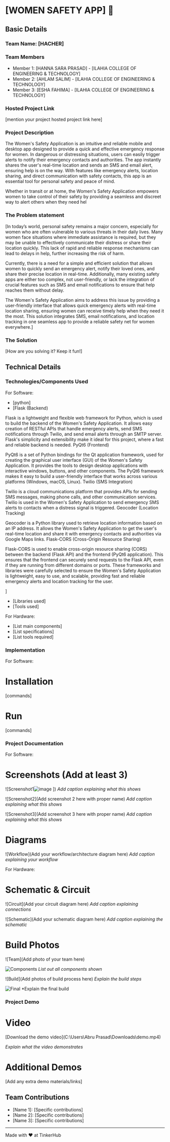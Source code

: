 # [WOMEN SAFETY APP] 🎯


## Basic Details
### Team Name: [HACHER]


### Team Members
- Member 1: [HANNA SARA PRASAD] - [ILAHIA COLLEGE OF ENGINEERING & TECHNOLOGY]
- Member 2: [AHLAM SALIM] - [ILAHIA COLLEGE OF ENGINEERING & TECHNOLOGY]
- Member 3: [ESHA FAHIMA] - [ILAHIA COLLEGE OF ENGINEERING & TECHNOLOGY]

### Hosted Project Link
[mention your project hosted project link here]

### Project Description
The Women's Safety Application is an intuitive and reliable mobile and desktop app designed to provide a quick and effective emergency response for women. In dangerous or distressing situations, users can easily trigger alerts to notify their emergency contacts and authorities. The app instantly shares the user's real-time location and sends an SMS and email alert, ensuring help is on the way. With features like emergency alerts, location sharing, and direct communication with safety contacts, this app is an essential tool for personal safety and peace of mind.

Whether in transit or at home, the Women's Safety Application empowers women to take control of their safety by providing a seamless and discreet way to alert others when they need hel

### The Problem statement
[In today’s world, personal safety remains a major concern, especially for women who are often vulnerable to various threats in their daily lives. Many women face situations where immediate assistance is required, but they may be unable to effectively communicate their distress or share their location quickly. This lack of rapid and reliable response mechanisms can lead to delays in help, further increasing the risk of harm.

Currently, there is a need for a simple and efficient solution that allows women to quickly send an emergency alert, notify their loved ones, and share their precise location in real-time. Additionally, many existing safety apps are either too complex, not user-friendly, or lack the integration of crucial features such as SMS and email notifications to ensure that help reaches them without delay.

The Women's Safety Application aims to address this issue by providing a user-friendly interface that allows quick emergency alerts with real-time location sharing, ensuring women can receive timely help when they need it the most. This solution integrates SMS, email notifications, and location tracking in one seamless app to provide a reliable safety net for women everywhere.]

### The Solution
[How are you solving it? Keep it fun!]

## Technical Details
### Technologies/Components Used
For Software:
- [python]
- [Flask (Backend)

Flask is a lightweight and flexible web framework for Python, which is used to build the backend of the Women's Safety Application. It allows easy creation of RESTful APIs that handle emergency alerts, send SMS notifications through Twilio, and send email alerts through an SMTP server. Flask's simplicity and extensibility make it ideal for this project, where a fast and reliable backend is needed.
PyQt6 (Frontend)

PyQt6 is a set of Python bindings for the Qt application framework, used for creating the graphical user interface (GUI) of the Women's Safety Application. It provides the tools to design desktop applications with interactive windows, buttons, and other components. The PyQt6 framework makes it easy to build a user-friendly interface that works across various platforms (Windows, macOS, Linux).
Twilio (SMS Integration)

Twilio is a cloud communications platform that provides APIs for sending SMS messages, making phone calls, and other communication services. Twilio is used in the Women's Safety Application to send emergency SMS alerts to contacts when a distress signal is triggered.
Geocoder (Location Tracking)

Geocoder is a Python library used to retrieve location information based on an IP address. It allows the Women's Safety Application to get the user's real-time location and share it with emergency contacts and authorities via Google Maps links.
Flask-CORS (Cross-Origin Resource Sharing)

Flask-CORS is used to enable cross-origin resource sharing (CORS) between the backend (Flask API) and the frontend (PyQt6 application). This ensures that the frontend can securely send requests to the Flask API, even if they are running from different domains or ports.
These frameworks and libraries were carefully selected to ensure the Women's Safety Application is lightweight, easy to use, and scalable, providing fast and reliable emergency alerts and location tracking for the user.




]
- [Libraries used]
- [Tools used]

For Hardware:
- [List main components]
- [List specifications]
- [List tools required]

### Implementation
For Software:
# Installation
[commands]

# Run
[commands]

### Project Documentation
For Software:

# Screenshots (Add at least 3)
![Screenshot1![image](https://github.com/user-attachments/assets/d1fdc0b8-670f-467c-b749-58aa3506e87b)
])
*Add caption explaining what this shows*

![Screenshot2](Add screenshot 2 here with proper name)
*Add caption explaining what this shows*

![Screenshot3](Add screenshot 3 here with proper name)
*Add caption explaining what this shows*

# Diagrams
![Workflow](Add your workflow/architecture diagram here)
*Add caption explaining your workflow*

For Hardware:

# Schematic & Circuit
![Circuit](Add your circuit diagram here)
*Add caption explaining connections*

![Schematic](Add your schematic diagram here)
*Add caption explaining the schematic*

# Build Photos
![Team](Add photo of your team here)


![Components](![image](https://github.com/user-attachments/assets/1edafaec-b46e-4748-9fd8-dc15e5b947bc)
)
*List out all components shown*

![Build](Add photos of build process here)
*Explain the build steps*

![Final](![image](https://github.com/user-attachments/assets/c24ca524-37c7-4192-9ce6-db236853f347)
)
*Explain the final build

### Project Demo
# Video
[Download the demo video](C:\Users\Abru Prasad\Downloads\demo.mp4)

*Explain what the video demonstrates*

# Additional Demos
[Add any extra demo materials/links]

## Team Contributions
- [Name 1]: [Specific contributions]
- [Name 2]: [Specific contributions]
- [Name 3]: [Specific contributions]

---
Made with ❤️ at TinkerHub
